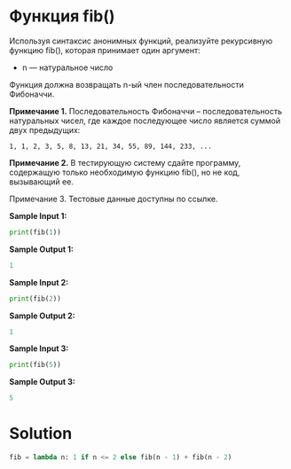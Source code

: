 # Функция fib()
Используя синтаксис анонимных функций, реализуйте рекурсивную функцию fib(), которая принимает один аргумент:

* n — натуральное число

Функция должна возвращать n-ый член последовательности Фибоначчи.

**Примечание 1.** Последовательность Фибоначчи – последовательность натуральных чисел, где каждое последующее число является суммой двух предыдущих: 
```
1, 1, 2, 3, 5, 8, 13, 21, 34, 55, 89, 144, 233, ...
```
**Примечание 2.** В тестирующую систему сдайте программу, содержащую только необходимую функцию fib(), но не код, вызывающий ее.

Примечание 3. Тестовые данные доступны по ссылке.

**Sample Input 1:**
```python
print(fib(1))
```
**Sample Output 1:**
```python
1
```
**Sample Input 2:**
```python
print(fib(2))
```
**Sample Output 2:**
```python
1
```
**Sample Input 3:**
```python
print(fib(5))
```
**Sample Output 3:**
```python
5
```

# Solution
```python
fib = lambda n: 1 if n <= 2 else fib(n - 1) + fib(n - 2)
```